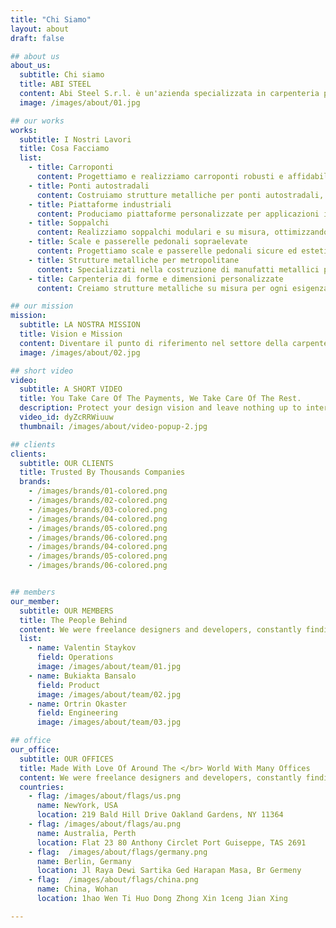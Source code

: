 ```yaml
---
title: "Chi Siamo"
layout: about
draft: false

## about us
about_us:
  subtitle: Chi siamo
  title: ABI STEEL
  content: Abi Steel S.r.l. è un'azienda specializzata in carpenteria pesante, operante principalmente come conto terzi. Grazie alla nostra consolidata esperienza e a una vasta superficie operativa, siamo in grado di realizzare manufatti metallici di ogni dimensione, dai piccoli componenti alle strutture di grande scala. </br>Negli anni, ci siamo affermati come specialisti nella costruzione di opere complesse e di grandi dimensioni
  image: /images/about/01.jpg

## our works
works:
  subtitle: I Nostri Lavori
  title: Cosa Facciamo
  list:
    - title: Carroponti
      content: Progettiamo e realizziamo carroponti robusti e affidabili, ideali per la movimentazione di carichi pesanti in ambienti industriali.
    - title: Ponti autostradali
      content: Costruiamo strutture metalliche per ponti autostradali, garantendo resistenza, sicurezza e conformità ai più elevati standard ingegneristici.
    - title: Piattaforme industriali
      content: Produciamo piattaforme personalizzate per applicazioni industriali, progettate per durare nel tempo e resistere a carichi elevati.
    - title: Soppalchi
      content: Realizziamo soppalchi modulari e su misura, ottimizzando lo spazio e garantendo stabilità per ambienti commerciali e industriali.
    - title: Scale e passerelle pedonali sopraelevate
      content: Progettiamo scale e passerelle pedonali sicure ed esteticamente curate, perfette per migliorare la mobilità urbana e infrastrutturale.
    - title: Strutture metalliche per metropolitane
      content: Specializzati nella costruzione di manufatti metallici per sistemi metropolitani, offriamo soluzioni resistenti e precise per un’infrastruttura moderna.
    - title: Carpenteria di forme e dimensioni personalizzate
      content: Creiamo strutture metalliche su misura per ogni esigenza, combinando flessibilità progettuale e qualità costruttiva senza compromessi.

## our mission
mission:
  subtitle: LA NOSTRA MISSION
  title: Vision e Mission
  content: Diventare il punto di riferimento nel settore della carpenteria e saldatura, realizzando strutture sicure, innovative e sostenibili che trasformino le idee in realtà durature, contribuendo al progresso delle comunità e delle imprese. </br></br> Offrire soluzioni di carpenteria e saldatura di alta qualità, con un’attenzione scrupolosa ai dettagli, alla sicurezza e alle esigenze dei clienti. Attraverso l’uso di tecnologie avanzate, materiali eccellenti e un team altamente qualificato, ci impegniamo a garantire efficienza, precisione e affidabilità in ogni progetto.
  image: /images/about/02.jpg

## short video
video:
  subtitle: A SHORT VIDEO
  title: You Take Care Of The Payments, We Take Care Of The Rest.
  description: Protect your design vision and leave nothing up to interpretation with interaction recipes. Quickly share and access all your team members interactions by using libraries, ensuring consistcy throughout the.
  video_id: dyZcRRWiuuw
  thumbnail: /images/about/video-popup-2.jpg

## clients
clients:
  subtitle: OUR CLIENTS
  title: Trusted By Thousands Companies
  brands:
    - /images/brands/01-colored.png
    - /images/brands/02-colored.png
    - /images/brands/03-colored.png
    - /images/brands/04-colored.png
    - /images/brands/05-colored.png
    - /images/brands/06-colored.png
    - /images/brands/04-colored.png
    - /images/brands/05-colored.png
    - /images/brands/06-colored.png


## members
our_member:
  subtitle: OUR MEMBERS
  title: The People Behind
  content: We were freelance designers and developers, constantly finding </br> ourselves deep in vague feedback. This made every client and team
  list:
    - name: Valentin Staykov
      field: Operations
      image: /images/about/team/01.jpg
    - name: Bukiakta Bansalo
      field: Product
      image: /images/about/team/02.jpg
    - name: Ortrin Okaster
      field: Engineering
      image: /images/about/team/03.jpg

## office
our_office:
  subtitle: OUR OFFICES
  title: Made With Love Of Around The </br> World With Many Offices
  content: We were freelance designers and developers, constantly finding </br> ourselves deep in vague feedback. This made every client and team
  countries:
    - flag: /images/about/flags/us.png
      name: NewYork, USA
      location: 219 Bald Hill Drive Oakland Gardens, NY 11364
    - flag: /images/about/flags/au.png
      name: Australia, Perth
      location: Flat 23 80 Anthony Circlet Port Guiseppe, TAS 2691
    - flag:  /images/about/flags/germany.png
      name: Berlin, Germany
      location: Jl Raya Dewi Sartika Ged Harapan Masa, Br Germeny
    - flag:  /images/about/flags/china.png
      name: China, Wohan
      location: 1hao Wen Ti Huo Dong Zhong Xin 1ceng Jian Xing

---
```



